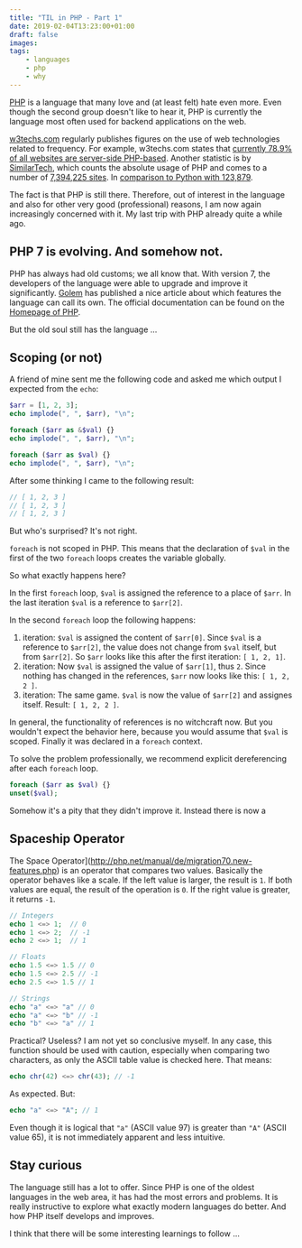 ```yaml
---
title: "TIL in PHP - Part 1"
date: 2019-02-04T13:23:00+01:00
draft: false
images:
tags:
    - languages
    - php
    - why
---
```


[PHP](https://php.net) is a language that many love and (at least felt) hate even more. Even though the second group doesn't like to hear it, PHP is currently the language most often used for backend applications on the web.

[w3techs.com](https://w3techs.com/) regularly publishes figures on the use of web technologies related to frequency. For example, w3techs.com states that [currently 78.9% of all websites are server-side PHP-based](https://w3techs.com/technologies/details/pl-php/all/all). Another statistic is by [SimilarTech](https://www.similartech.com/), which counts the absolute usage of PHP and comes to a number of [7,394,225 sites](https://www.similartech.com/technologies/php). In [comparison to Python with 123,879](https://www.similartech.com/compare/php-vs-python).

The fact is that PHP is still there. Therefore, out of interest in the language and also for other very good (professional) reasons, I am now again increasingly concerned with it. My last trip with PHP already quite a while ago.


## PHP 7 is evolving. And somehow not.

PHP has always had old customs; we all know that. With version 7, the developers of the language were able to upgrade and improve it significantly. [Golem](https://www.golem.de/news/programmiersprache-im-detail-mit-php-7-wird-das-internet-schneller-1512-116750-2.html) has published a nice article about which features the language can call its own. The official documentation can be found on the [Homepage of PHP](http://php.net/manual/de/migration70.new-features.php).

But the old soul still has the language ...


## Scoping (or not)

A friend of mine sent me the following code and asked me which output I expected from the `echo`:

```php
$arr = [1, 2, 3];
echo implode(", ", $arr), "\n";

foreach ($arr as &$val) {}
echo implode(", ", $arr), "\n";

foreach ($arr as $val) {}
echo implode(", ", $arr), "\n";
```

After some thinking I came to the following result:

```php
// [ 1, 2, 3 ]
// [ 1, 2, 3 ]
// [ 1, 2, 3 ]
```

But who's surprised? It's not right.

`foreach` is not scoped in PHP. This means that the declaration of `$val` in the first of the two `foreach` loops creates the variable globally.

So what exactly happens here?

In the first `foreach` loop, `$val` is assigned the reference to a place of `$arr`. In the last iteration `$val` is a reference to `$arr[2]`.

In the second `foreach` loop the following happens:

1. iteration: `$val` is assigned the content of `$arr[0]`. Since `$val` is a reference to `$arr[2]`, the value does not change from `$val` itself, but from `$arr[2]`. So `$arr` looks like this after the first iteration: `[ 1, 2, 1]`.
2. iteration: Now `$val` is assigned the value of `$arr[1]`, thus `2`. Since nothing has changed in the references, `$arr` now looks like this: `[ 1, 2, 2 ]`.
3. iteration: The same game. `$val` is now the value of `$arr[2]` and assignes itself. Result: `[ 1, 2, 2 ]`.

In general, the functionality of references is no witchcraft now. But you wouldn't expect the behavior here, because you would assume that `$val` is scoped. Finally it was declared in a `foreach` context.

To solve the problem professionally, we recommend explicit dereferencing after each `foreach` loop.

```php
foreach ($arr as $val) {}
unset($val);
```

Somehow it's a pity that they didn't improve it. Instead there is now a


## Spaceship Operator

The Space Operator](http://php.net/manual/de/migration70.new-features.php) is an operator that compares two values. Basically the operator behaves like a scale. If the left value is larger, the result is `1`. If both values are equal, the result of the operation is `0`. If the right value is greater, it returns `-1`.

```php
// Integers
echo 1 <=> 1;  // 0
echo 1 <=> 2;  // -1
echo 2 <=> 1;  // 1

// Floats
echo 1.5 <=> 1.5 // 0
echo 1.5 <=> 2.5 // -1
echo 2.5 <=> 1.5 // 1

// Strings
echo "a" <=> "a" // 0
echo "a" <=> "b" // -1
echo "b" <=> "a" // 1
```

Practical? Useless? I am not yet so conclusive myself. In any case, this function should be used with caution, especially when comparing two characters, as only the ASCII table value is checked here. That means:

```php
echo chr(42) <=> chr(43); // -1
```
As expected. But:

```php
echo "a" <=> "A"; // 1
```
Even though it is logical that `"a"` (ASCII value 97) is greater than `"A"` (ASCII value 65), it is not immediately apparent and less intuitive.



## Stay curious

The language still has a lot to offer. Since PHP is one of the oldest languages in the web area, it has had the most errors and problems. It is really instructive to explore what exactly modern languages do better. And how PHP itself develops and improves.


I think that there will be some interesting learnings to follow ...
